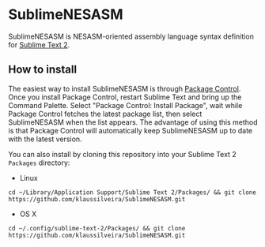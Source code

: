 # SublimeNESASM

SublimeNESASM is NESASM-oriented assembly language syntax definition for [Sublime Text 2](http://www.sublimetext.com/). 

## How to install

The easiest way to install SublimeNESASM is through [Package Control](http://wbond.net/sublime_packages/package_control). Once you install Package Control, restart Sublime Text and bring up the Command Palette. Select "Package Control: Install Package", wait while Package Control fetches the latest package list, then select SublimeNESASM when the list appears. The advantage of using this method is that Package Control will automatically keep SublimeNESASM up to date with the latest version.

You can also install by cloning this repository into your Sublime Text 2 `Packages` directory:

* Linux

```
cd ~/Library/Application Support/Sublime Text 2/Packages/ && git clone https://github.com/klaussilveira/SublimeNESASM.git
```

* OS X

```
cd ~/.config/sublime-text-2/Packages/ && git clone https://github.com/klaussilveira/SublimeNESASM.git
```
